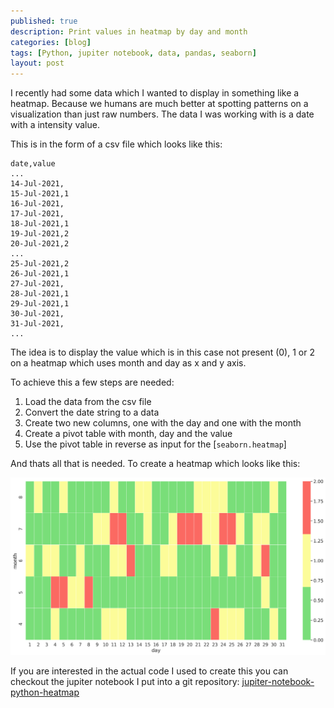 ```yaml
---
published: true
description: Print values in heatmap by day and month
categories: [blog]
tags: [Python, jupiter notebook, data, pandas, seaborn]
layout: post
---
```


I recently had some data which I wanted to display in something like a heatmap.
Because we humans are much better at spotting patterns on a visualization than 
just raw numbers.
The data I was working with is a date with a intensity value.


This is in the form of a csv file which looks like this:

```
date,value
...
14-Jul-2021,
15-Jul-2021,1
16-Jul-2021,
17-Jul-2021,
18-Jul-2021,1
19-Jul-2021,2
20-Jul-2021,2
...
25-Jul-2021,2
26-Jul-2021,1
27-Jul-2021,
28-Jul-2021,1
29-Jul-2021,1
30-Jul-2021,
31-Jul-2021,
...
```

The idea is to display the value which is in this case not present (0), 1 or 2 on a 
heatmap which uses month and day as x and y axis.

To achieve this a few steps are needed:

1. Load the data from the csv file
2. Convert the date string to a data
3. Create two new columns, one with the day and one with the month
4. Create a pivot table with month, day and the value
5. Use the pivot table in reverse as input for the [`seaborn.heatmap`]


And thats all that is needed. To create a heatmap which looks like this:

![heatmap with day on x and month on y axis][2]

If you are interested in the actual code I used to create this 
you can checkout the jupiter notebook I put into a git repository: [jupiter-notebook-python-heatmap][3]

[1]: https://seaborn.pydata.org/generated/seaborn.heatmap.html
[2]: /blog-bilder/2021-09-10-heatmap.png
[3]: https://github.com/fliiiix/jupiter-notebook-python-heatmap/blob/main/Heatmap.ipynb